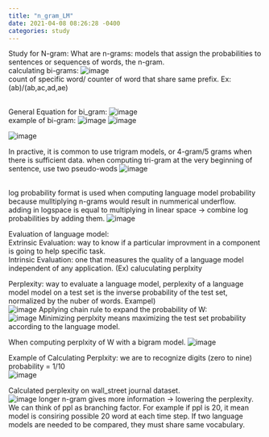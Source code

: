 ```yaml
---
title: "n_gram_LM"
date: 2021-04-08 08:26:28 -0400
categories: study
---
```

Study for N-gram:
What are n-grams: models that assign the probabilities to sentences or sequences of words, the n-gram.  
calculating  bi-grams:
![image](https://user-images.githubusercontent.com/36841216/113851414-7401c280-97d6-11eb-84ed-308835872a49.png)
<br/> count of specific word/ counter of word that share same prefix.  Ex: (ab)/(ab,ac,ad,ae)


<br/> General Equation for bi_gram: ![image](https://user-images.githubusercontent.com/36841216/113850713-b545a280-97d5-11eb-91f1-484cb3e13acb.png)
<br/> example of bi-gram: 
![image](https://user-images.githubusercontent.com/36841216/113851925-f25e6480-97d6-11eb-9ef4-6058a985213f.png)
![image](https://user-images.githubusercontent.com/36841216/114139709-56ee0080-994a-11eb-8ecc-c4cd82f6de05.png)

![image](https://user-images.githubusercontent.com/36841216/114139533-227a4480-994a-11eb-813f-11923b78b2a4.png)


In practive, it is common to use trigram models, or 4-gram/5 grams when there is sufficient data.
when computing tri-gram at the very beginning of sentence, use two pseudo-wods
![image](https://user-images.githubusercontent.com/36841216/113852500-921bf280-97d7-11eb-9426-89a6a07d9fe4.png)

<br/>log probability format is used when computing language model probability because mulltiplying n-grams would result in nummerical underflow.  
adding in logspace is equal to multiplying in linear space ->  combine log probabilities by adding them.
![image](https://user-images.githubusercontent.com/36841216/113853763-00ad8000-97d9-11eb-9674-17c0a7390b71.png)

Evaluation of language model:
<br/>Extrinsic Evaluation: way to know if a particular improvment in a component is going to help specific task.
<br/>Intrinsic Evaluation: one that measures the quality of a language model independent of any application. (Ex) caluculating perplxity

Perplexity: way to evaluate a language model, perplexity of a language model model on a test set is the inverse probability of the test set, normalized by the nuber of words. 
Exampel)
<br/>![image](https://user-images.githubusercontent.com/36841216/113855886-85010280-97db-11eb-9b21-1039bf1a42d8.png)
Applying chain rule to expand the probability of W:
<br/>![image](https://user-images.githubusercontent.com/36841216/113856086-bc6faf00-97db-11eb-8e58-e7f26519c207.png)
Minimizing perplxity means maximizing the test set probability according to the language model.  

When computing perplxity of W with a bigram model.
![image](https://user-images.githubusercontent.com/36841216/113855915-8c281080-97db-11eb-8dca-793323911ef1.png)

Example of Calculating Perplxity:
we are to recognize digits (zero to nine) probability = 1/10
<br/>![image](https://user-images.githubusercontent.com/36841216/113856492-47e94000-97dc-11eb-846a-140bbb260cf0.png)

Calculated perplexity on wall_street journal dataset.  
![image](https://user-images.githubusercontent.com/36841216/113859830-4c175c80-97e0-11eb-9508-0d19e8ea4b5e.png)
longer n-gram gives more information -> lowering the perplexity.
We can think of ppl as branching factor.
For example if ppl is 20, it mean model is consiring possible 20 word at each time step.
If two language models are needed to be compared, they must share same vocabulary.
